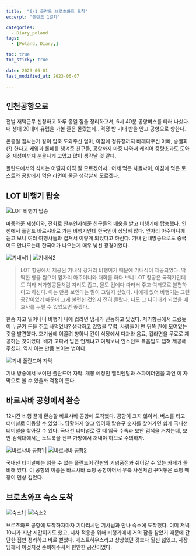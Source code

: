 ```yaml
---
title:  "6/1 폴란드 브로츠와프 도착" 
excerpt: "폴란드 1일차"

categories:
  - Diary_poland
tags:
  - [Poland, Diary,]

toc: true
toc_sticky: true
 
date: 2023-06-01
last_modified_at: 2023-06-07

---
```



## 인천공항으로

전날 재택근무 신청하고 하루 종일 짐을 정리하고서, 6시 40분 공항버스를 타러 나섰다. 내 생애 20대에 유럽을 가볼 줄은 몰랐는데.. 걱정 반 기대 반을 안고 공항으로 향한다.

온종일 짐싸는거 같이 압축 도와주신 엄마, 아침에 정류장까지 바래다주신 아빠, 송별회(?) 한다고 케잌과 롤페를 챙겨준 친구들, 공항까지 마중 나와서 캐리어 중량초과도 도와준 재성이까지 눈물나게 고맙고 많이 생각날 것 같다.

폴란드에서의 식사는 어떨지 아직 잘 모르겠어서.. 어제 먹은 차돌박이, 아침에 먹은 토스트와 공항에서 먹은 라면이 줄곧 생각날지 모르겠다.


## LOT 비행기 탑승

![LOT 비행기 탑승](https://drive.google.com/file/d/1k_z59JiF-TWu-ob5k3gOcI06ctxZBPk3/view?usp=share_link)

마중와준 재성이와, 전화로 안부인사해준 친구들의 배웅을 받고 비행기에 탑승했다. 인천에서 폴란드 바르샤바로 가는 비행기인데 한국인이 상당히 많다. 옆자리 아주머니께 듣고 보니 여러 여행사들과 겹쳐서 이렇게 되었다고 하신다. 기내 안내방송으로도 중국어도 안나오는데 한국어가 나오는게 매우 낯선 광경이었다.

![기내식1](https://drive.google.com/file/d/1V0gXENO8F1AFDHKOOatgTJ3Msnk9rSQi/view?usp=share_link) | ![기내식2](https://drive.google.com/file/d/1p6B7KZADw5YVKegLwUeRxBxrs8w61u_c/view?usp=share_link)
>   LOT 항공에서 제공된 기내식
장거리 비행이기 때문에 기내식이 제공되었다. 딱딱한 빵을 씹으며 옆자리 아주머니와 대화를 하다 보니 LOT 항공은 국적기인데도 여타 저가항공들처럼 자리도 좁고, 물도 컵에다 따라서 주고 여러모로 불편하다고 하신다. 아는 만큼 보인다는 말이 그렇지 싶었다. 나에게 있어 비행기는 그런 공간이었기 때문에 그게 불편한 것인지 전혀 몰랐다. 나도 그 나이대가 되었을 때 호사를 누릴 수 있었으면 좋겠다.

한숨 자고 일어나니 비행기 내에 컵라면 냄새가 진동하고 있었다. 저가항공에서 그랬듯이 누군가 돈을 주고 사먹었나? 생각하고 있었을 무렵, 사람들이 맨 뒤쪽 칸에 모여있는 것을 발견했다. 호기심에 이끌려 향하니 간이 식당에서 다과와 음료, 컵라면을 무료로 제공하는 것이었다. 배가 고파서 밥은 언제냐고 여쭤보니 인스턴트 볶음밥도 뎁혀 제공해주셨다. 역시 아는 만큼 보이는 법이다. 

![기내 폴란드어 자막](https://drive.google.com/file/d/1gSYrpG36e4HexePsWlmRVYG0zVwjktL7/view?usp=share_link)

기내 방송에서 보이던 폴란드어 자막. 개봉 예정인 엘리멘탈과 스파이더맨을 과연 이 자막으로 볼 수 있을까 걱정이 든다.

## 바르샤바 공항에서 환승

12시간 비행 끝에 환승할 바르샤바 공항에 도착했다. 공항이 크지 않아서, 버스를 타고 터미널로 이동할 수 있었다. 당황하지 않고 영어와 탑승구 숫자를 찾아가면 쉽게 국내선 터미널을 찾아갈 수 있다. 국내선 터미널로 갈 때 입국 수속과 보안 검색을 거치는데, 보안 검색대에서는 노트북을 전부 가방에서 꺼내야 하므로 주의하자.

![바르샤바 공항1](https://drive.google.com/file/d/10xBdNEgRO8E2oQAwarYNRonM_O_Kfo7u/view?usp=share_link) | ![바르샤바 공항2](https://drive.google.com/file/d/1f0CVw5Sm2YZJvYObAVsimcQHYbYzXyoI/view?usp=share_link)

국내선 터미널에는 읽을 수 없는 폴란드어 간판의 기념품점과 쉬어갈 수 있는 카페가 즐비해 있다. 이 공항의 이름은 바르샤바 쇼팽 공항이어서 우측 사진처럼 꾸며놓은 쇼팽 매장이 인상 깊었다.

## 브로츠와프 숙소 도착

![숙소1](https://drive.google.com/file/d/1kwbb7PjhxEQPspFC-WEvQ7agEhiMj2mZ/view?usp=share_link) | ![숙소2](https://drive.google.com/file/d/1MtHxhIy-WENvf3tblGX-oHmRzZVGw5Zw/view?usp=share_link)

브로츠와프 공항에 도착하자마자 기다리시던 기사님과 만나 숙소에 도착했다. 이미 저녁 10시가 지난 시간이기도 했고, 시차 적응을 위해 비행기에서 거의 잠을 참았기 때문에 간단한 짐만 정리하고 바로 뻗었다. 게스트하우스라고 상상했던 것보다 훨씬 넓었고, 사장님께서 이것저것 준비해주셔서 편안한 공간이었다.

